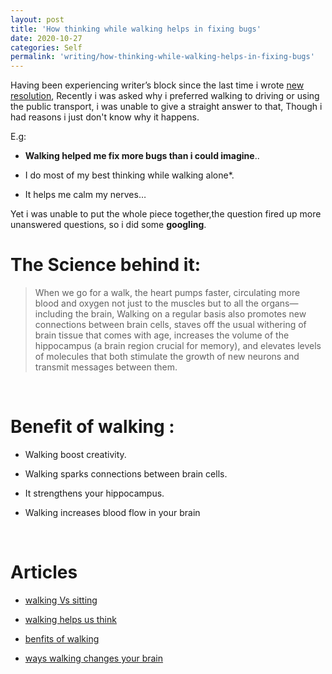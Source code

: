 ```yaml
---
layout: post
title: 'How thinking while walking helps in fixing bugs'
date: 2020-10-27
categories: Self
permalink: 'writing/how-thinking-while-walking-helps-in-fixing-bugs'
---
```


Having been experiencing writer’s block since the last time i wrote [new resolution](https://daveads.github.io/personal/2020/03/01/New-resolution.html), Recently i was asked why i preferred walking to driving or using the public transport, i was unable to give a straight answer to that, Though i had reasons i just don't know why it happens.

E.g:

* **Walking helped me fix more bugs than i could imagine**..

* I do most of my best thinking while walking alone*.

* It helps me calm my nerves…

Yet i was unable to put the whole piece together,the question fired up more unanswered questions, so i did some **googling**.


# **The Science behind it:**

> When we go for a walk, the heart pumps faster, circulating more blood and oxygen not just to the muscles but to all the organs—including the brain,  Walking on a regular basis also promotes new connections between brain cells, staves off the usual withering of brain tissue that comes with age, increases the volume of the hippocampus (a brain region crucial for memory), and elevates levels of molecules that both stimulate the growth of new neurons and transmit messages between them.

<br>

# Benefit of walking :

* Walking boost creativity.

* Walking sparks connections between brain cells.

* It strengthens your hippocampus.

* Walking increases blood flow in your brain

<br>

# Articles

* [walking Vs sitting](https://news.stanford.edu/2014/04/24/walking-vs-sitting-042414/)

* [walking helps us think](https://www.newyorker.com/tech/annals-of-technology/walking-helps-us-think/amp)

* [benfits of walking](https://www.forbes.com/sites/daviddisalvo/2016/10/30/six-reasons-why-walking-is-the-daily-brain-medicine-we-really-need/#5c22978252b8)

* [ways walking changes your brain](https://www.bustle.com/p/8-ways-walking-changes-your-brain-for-the-better-according-to-science-10077769)


